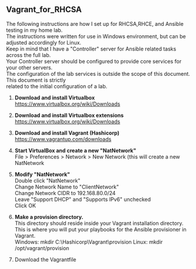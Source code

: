 Vagrant_for_RHCSA
------------------
The following instructions are how I set up for RHCSA,RHCE, and Ansible testing in my home lab.  
The instructions were written for use in Windows environment, but can be adjusted accordingly for Linux.  
Keep in mind that I have a "Controller" server for Ansible related tasks across the full lab.  
Your Controller server should be configured to provide core services for your other servers.  
The configuration of the lab services is outside the scope of this document. This document is strictly  
related to the initial configuration of a lab.  

1. **Download and install Virtualbox** https://www.virtualbox.org/wiki/Downloads
2. **Download and install Virtualbox extensions** https://www.virtualbox.org/wiki/Downloads
3. **Download and install Vagrant (Hashicorp)** https://www.vagrantup.com/downloads
4. **Start VirtualBox and create a new "NatNetwork"**  
File > Preferences > Network > New Network (this will create a new NatNetwork  

5. **Modify "NatNetwork"**  
   Double click "NatNetwork"    
   Change Network Name to "ClientNetwork"   
   Change Network CIDR to 192.168.80.0/24  
   Leave "Support DHCP" and "Supports IPv6" unchecked  
   Click OK  
 6. **Make a provision directory.**  
    This directory should reside inside your Vagrant installation directory.  
    This is where you will put your playbooks for the Ansible provisioner in Vagrant.  
    Windows: mkdir C:\Hashicorp\Vagrant\provision
    Linux:   mkdir /opt/vagrant/provision
 7. Download the Vagrantfile
